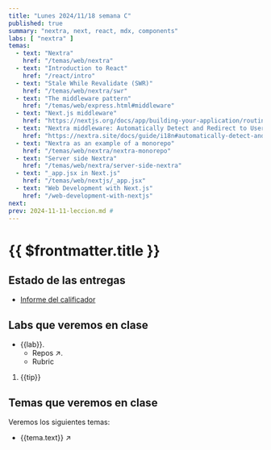 ```yaml
---
title: "Lunes 2024/11/18 semana C"
published: true
summary: "nextra, next, react, mdx, components"
labs: [ "nextra" ]
temas: 
  - text: "Nextra"
    href: "/temas/web/nextra"
  - text: "Introduction to React"
    href: "/react/intro"
  - text: "Stale While Revalidate (SWR)"
    href: "/temas/web/nextra/swr"
  - text: "The middleware pattern"
    href: "/temas/web/express.html#middleware"
  - text: "Next.js middleware"
    href: "https://nextjs.org/docs/app/building-your-application/routing/middleware#use-cases"
  - text: "Nextra middleware: Automatically Detect and Redirect to User-Selected Language"
    href: "https://nextra.site/docs/guide/i18n#automatically-detect-and-redirect-to-user-selected-language-optional"
  - text: "Nextra as an example of a monorepo"
    href: "/temas/web/nextra/nextra-monorepo"
  - text: "Server side Nextra"
    href: "/temas/web/nextra/server-side-nextra" 
  - text: "_app.jsx in Next.js"
    href: "/temas/web/nextjs/_app.jsx"
  - text: "Web Development with Next.js"
    href: "/web-development-with-nextjs"
next: 
prev: 2024-11-11-leccion.md # 
---
```


# {{ $frontmatter.title }}

## Estado de las entregas

* [Informe del calificador](https://campusdoctoradoyposgrado2425.ull.es/grade/report/grader/index.php?id=2425110680)


## Labs que veremos en clase


<ul>
  <li  v-for="(lab, index) in $frontmatter.labs" :key="index"> <a :href="'/practicas/'+lab">{{lab}}</a>.
    <ul>
      <li><a :href="'https://github.com/orgs/ULL-MII-SYTWS-2425/repositories?q='+lab" target="_blank">Repos ↗</a>.</li>
      <li><a :href="'/practicas/'+lab+'.html#rubrica'">Rubric</a></li>
    </ul>
  </li>
</ul>

<ol>
<li v-for="(tip, index) in $frontmatter.intro2sd" :key="index">{{tip}}</li>
</ol>

## Temas que veremos en clase

Veremos los siguientes temas:
<ul>
    <li  v-for="(tema, index) in $frontmatter.temas" :key="index">
    <a :href="tema.href" target="_blank">{{tema.text}} ↗</a>
    </li>
</ul>

